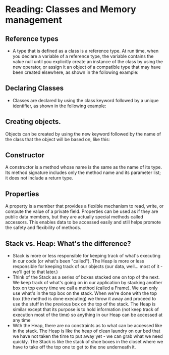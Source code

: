 # Reading: Classes and Memory management

## Reference types
- A type that is defined as a class is a reference type. At run time, when you declare a variable of a reference type, the variable contains the value null until you explicitly create an instance of the class by using the new operator, or assign it an object of a compatible type that may have been created elsewhere, as shown in the following example:
## Declaring Classes
- Classes are declared by using the class keyword followed by a unique identifier, as shown in the following example:
## Creating objects.
Objects can be created by using the new keyword followed by the name of the class that the object will be based on, like this:
## Constructor
A constructor is a method whose name is the same as the name of its type. Its method signature includes only the method name and its parameter list; it does not include a return type. 
## Properties
A property is a member that provides a flexible mechanism to read, write, or compute the value of a private field. Properties can be used as if they are public data members, but they are actually special methods called accessors. This enables data to be accessed easily and still helps promote the safety and flexibility of methods.
## Stack vs. Heap: What's the difference?
- Stack is more or less responsible for keeping track of what's executing in our code (or what's been "called").  The Heap is more or less responsible for keeping track of our objects (our data, well... most of it - we'll get to that later.)
- Think of the Stack as a series of boxes stacked one on top of the next.  We keep track of what's going on in our application by stacking another box on top every time we call a method (called a Frame).  We can only use what's in the top box on the stack.  When we're done with the top box (the method is done executing) we throw it away and proceed to use the stuff in the previous box on the top of the stack. The Heap is similar except that its purpose is to hold information (not keep track of execution most of the time) so anything in our Heap can be accessed at any time
- With the Heap, there are no constraints as to what can be accessed like in the stack.  The Heap is like the heap of clean laundry on our bed that we have not taken the time to put away yet - we can grab what we need quickly.  The Stack is like the stack of shoe boxes in the closet where we have to take off the top one to get to the one underneath it.